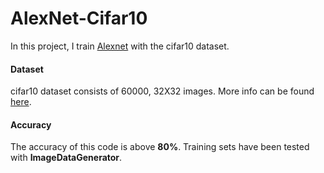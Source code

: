 # AlexNet-Cifar10

In this project, I train [Alexnet](https://www.learnopencv.com/understanding-alexnet/) with the cifar10 dataset.

#### Dataset     

cifar10 dataset consists of 60000, 32X32 images. More info can be found [here](https://www.cs.toronto.edu/~kriz/cifar.html).
#### Accuracy

The accuracy of this code is above **80%**. Training sets have been tested with **ImageDataGenerator**. 
